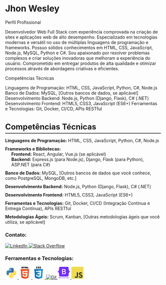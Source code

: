 <h1 align="left">Jhon Wesley</h1>



<p align="justify">
Perfil Profissional

Desenvolvedor Web Full Stack com experiência comprovada na criação de sites e aplicações web de alto desempenho. Especializado em tecnologias modernas e versátil no uso de múltiplas linguagens de programação e frameworks. Possuo sólidos conhecimentos em HTML, CSS, JavaScript, Node.js, MySQL, Python e C#. Sou apaixonado por resolver problemas complexos e criar soluções inovadoras que melhoram a experiência do usuário. Comprometido em entregar produtos de alta qualidade e otimizar processos através de abordagens criativas e eficientes.
</p>

<p align="justify" flex-wrap: wrap;>
Competências Técnicas

Linguagens de Programação: HTML, CSS, JavaScript, Python, C#, Node.js
Banco de Dados: MySQL, [Outros bancos de dados, se aplicável]
Desenvolvimento Backend: Node.js, Python (Django, Flask), C# (.NET)
Desenvolvimento Frontend: HTML5, CSS3, JavaScript (ES6+)
Ferramentas e Tecnologias: Git, Docker, CI/CD, APIs RESTful
</p>


<section id="competencias" style="margin-bottom: 20px;">
        <h2 style="border-bottom: 2px solid #333; padding-bottom: 5px; margin-bottom: 10px; font-size: 1.8em;">Competências Técnicas</h2>
        <ul style="list-style-type: none; padding-left: 0;">
            <li style="margin-bottom: 10px;"><strong>Linguagens de Programação:</strong> HTML, CSS, JavaScript, Python, C#, Node.js</li>
            <li style="margin-bottom: 10px;"><strong>Frameworks e Bibliotecas:</strong>
                <ul style="list-style-type: none; padding-left: 20px;">
                    <li><strong>Frontend:</strong> React, Angular, Vue.js (se aplicável)</li>
                    <li><strong>Backend:</strong> Express.js (para Node.js), Django, Flask (para Python), ASP.NET (para C#)</li>
                </ul>
            </li>
            <li style="margin-bottom: 10px;"><strong>Banco de Dados:</strong> MySQL, [Outros bancos de dados que você conhece, como PostgreSQL, MongoDB, etc.]</li>
            <li style="margin-bottom: 10px;"><strong>Desenvolvimento Backend:</strong> Node.js, Python (Django, Flask), C# (.NET)</li>
            <li style="margin-bottom: 10px;"><strong>Desenvolvimento Frontend:</strong> HTML5, CSS3, JavaScript (ES6+)</li>
            <li style="margin-bottom: 10px;"><strong>Ferramentas e Tecnologias:</strong> Git, Docker, CI/CD (Integração Contínua e Entrega Contínua), APIs RESTful</li>
            <li style="margin-bottom: 10px;"><strong>Metodologias Ágeis:</strong> Scrum, Kanban, [Outras metodologias ágeis que você utiliza, se aplicável]</li>
        </ul>
    </section>

    
### Contato:
<p align="left">
  <a href="https://linkedin.com/in/igorclerigo" target="_blank">
    <img src="https://raw.githubusercontent.com/rahuldkjain/github-profile-readme-generator/master/src/images/icons/Social/linked-in-alt.svg" alt="LinkedIn" height="30" width="40" />
  </a>
  <a href="https://stackoverflow.com/users/igorclerigo" target="_blank">
    <img src="https://raw.githubusercontent.com/rahuldkjain/github-profile-readme-generator/master/src/images/icons/Social/stack-overflow.svg" alt="Stack Overflow" height="30" width="40" />
  </a>
</p>

### Ferramentas e Tecnologias:
<p align="left">
  <a href="https://www.python.org" target="_blank">
    <img src="https://raw.githubusercontent.com/devicons/devicon/master/icons/python/python-original.svg" alt="Python" width="40" height="40"/>
  </a>
  <a href="https://developer.mozilla.org/en-US/docs/Web/HTML" target="_blank">
    <img src="https://raw.githubusercontent.com/devicons/devicon/master/icons/html5/html5-original-wordmark.svg" alt="HTML5" width="40" height="40"/>
  </a>
  <a href="https://developer.mozilla.org/en-US/docs/Web/CSS" target="_blank">
    <img src="https://raw.githubusercontent.com/devicons/devicon/master/icons/css3/css3-original-wordmark.svg" alt="CSS3" width="40" height="40"/>
  </a>
  <a href="https://git-scm.com/" target="_blank">
    <img src="https://www.vectorlogo.zone/logos/git-scm/git-scm-icon.svg" alt="Git" width="40" height="40"/>
  </a>
  <a href="https://getbootstrap.com" target="_blank">
    <img src="https://raw.githubusercontent.com/devicons/devicon/master/icons/bootstrap/bootstrap-plain-wordmark.svg" alt="Bootstrap" width="40" height="40"/>
  </a>
  <a href="https://developer.mozilla.org/en-US/docs/Web/JavaScript" target="_blank">
    <img src="https://raw.githubusercontent.com/devicons/devicon/master/icons/javascript/javascript-original.svg" alt="JavaScript" width="40" height="40"/>
  </a>
</p>
